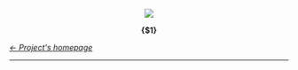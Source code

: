 <p align="center" id="top">
	<a href="https://github.com/StateMapper/StateMapper" title="Go to the project's homepage"><img src="../../app/assets/images/logo/logo-black-big.png" /></a>
</p>
<p align="center">
	<strong>{$1}</strong>
</p>

*[&larr; Project's homepage](https://github.com/StateMapper/StateMapper#top)*

-----
